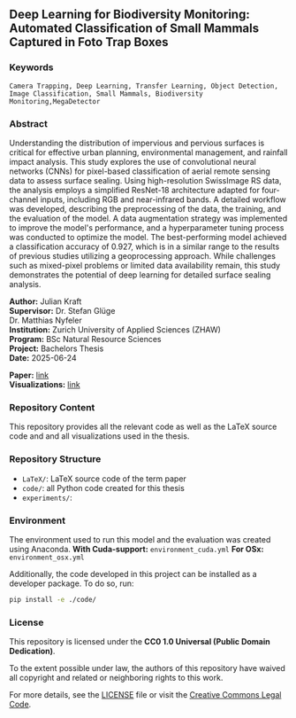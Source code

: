 ## Deep Learning for Biodiversity Monitoring: Automated Classification of Small Mammals Captured in Foto Trap Boxes

### Keywords
    Camera Trapping, Deep Learning, Transfer Learning, Object Detection, Image Classification, Small Mammals, Biodiversity Monitoring,MegaDetector

### Abstract

Understanding the distribution of impervious and pervious surfaces is critical 
for effective urban planning, environmental management, and rainfall impact analysis. 
This study explores the use of convolutional neural networks (CNNs) for 
pixel-based classification of aerial remote sensing data to assess surface sealing. 
Using high-resolution SwissImage RS data, the analysis employs a simplified 
ResNet-18 architecture adapted for four-channel inputs, including RGB and 
near-infrared bands. A detailed workflow was developed, describing the 
preprocessing of the data, the training, and the evaluation of the model. 
A data augmentation strategy was implemented to improve the model's performance, 
and a hyperparameter tuning process was conducted to optimize the model. 
The best-performing model achieved a classification accuracy of 0.927, 
which is in a similar range to the results of previous studies 
utilizing a geoprocessing approach. While challenges such as mixed-pixel 
problems or limited data availability remain, this study demonstrates 
the potential of deep learning for detailed surface sealing analysis.

**Author:**         Julian Kraft<br>
**Supervisor:**     Dr. Stefan Glüge<br>
                    Dr. Matthias Nyfeler<br>
**Institution:**    Zurich University of Applied Sciences (ZHAW)<br>
**Program:**        BSc Natural Resource Sciences<br>
**Project:**        Bachelors Thesis<br>
**Date:**           2025-06-24

**Paper:** [link](./LaTeX/main.pdf)<br>
**Visualizations:** [link](./code/eval/visualizations.ipynb)

### Repository Content

This repository provides all the relevant code as well as the LaTeX source code and
and all visualizations used in the thesis.

### Repository Structure

- `LaTeX/`: LaTeX source code of the term paper
- `code/`: all Python code created for this thesis
- `experiments/`: 

### Environment

The environment used to run this model and the evaluation was created using Anaconda.
**With Cuda-support:**  `environment_cuda.yml`
**For OSx:**            `environment_osx.yml`


Additionally, the code developed in this project can be installed as a developer package. To do so, run:

```bash
pip install -e ./code/
```

### License

This repository is licensed under the **CC0 1.0 Universal (Public Domain Dedication)**. 

To the extent possible under law, the authors of this repository have waived all copyright and related or neighboring rights to this work. 

For more details, see the [LICENSE](./LICENSE) file or visit the [Creative Commons Legal Code](https://creativecommons.org/publicdomain/zero/1.0/legalcode).
